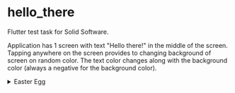 # hello_there

Flutter test task for Solid Software.

Application has 1 screen with text "Hello there!" in the middle of the screen.
Tapping anywhere on the screen provides to changing background of screen on random color.
The text color changes along with the background color (always a negative for the background color).


<details>
  <summary>Easter Egg</summary>
  Tapping on text 5 times in a row provides to showing toast with text "General Kenobi!".
  
</details>
